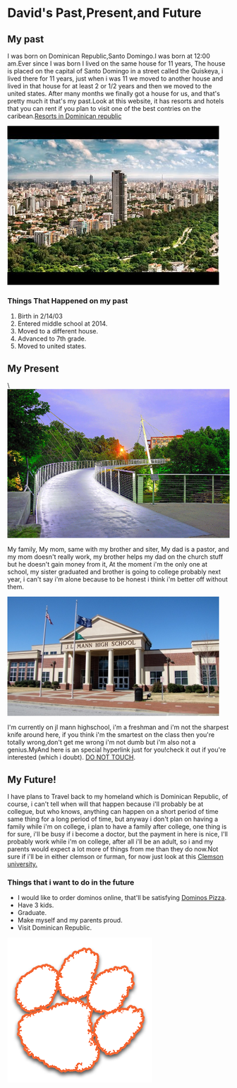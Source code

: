 <!DOCTYPE html>

<html>

<head>
<title>David's Past,Present,and Future</title>
<link href="https://fonts.googleapis.com/css?family=Rye" rel="stylesheet">
<meta name="viewport" content="width=device-width, initial-scale=1">
<link rel="stylesheet" href="main.css">
</head>

<body>

<h1>David's Past,Present,and Future</h1>


<h2>My past</h2>

<p>I was born on Dominican Republic,Santo Domingo.I was born at 12:00 am.Ever since I was born I lived on the same house for 11 years, The house is placed on the capital of Santo Domingo  in a street called the Quiskeya, i lived there for 11 years, just when i was 11 we moved to another house and lived in that house for at least 2 or 1/2 years and then we moved to the united states. After many months we finally got a house for us, and that's pretty much it that's my past.Look at this website, it has resorts and hotels that you can rent if you plan to visit one of the best contries on the caribean.<a href="https://www.tripadvisor.com/Hotels-g147293-Punta_Cana_La_Altagracia_Province_Dominican_Republic-Hotels.html">Resorts in Dominican republic</a></p>

<img class="center" src="img/Santo-Domingo.jpg" alt="Santo Domingo">

<h3>Things That Happened on my past</h3>

<ol>
  <li>Birth in 2/14/03</li>
  <li>Entered middle school at 2014.</li>
  <li> Moved to a different house.</li>
  <li>Advanced to 7th grade.</li>
  <li>Moved to united states.</li>
</ol>

<h2>My Present</h2>\

<img class="left" src="img/liberty-bridge-in-downtown-greenville-sc-at-sunrise-willie-harper.jpg" alt="Greenville Downtown">

<p>My family, My mom, same with my brother and siter, My dad is a pastor, and my mom doesn't really work, my brother helps my dad on the church stuff but he doesn't gain money from it, At the moment i'm the only one at school, my sister graduated and brother is going to college probably next year, i can't say i'm alone because to be honest i think i'm better off without them.</p>

<img class="left" src="img/jlmann.jpg" alt="Jl mann highschool">

<p>I'm currently on jl mann highschool, i'm a freshman and i'm not the sharpest knife around here, if you think i'm the smartest on the class then you're totally wrong,don't get me wrong i'm not dumb but i'm also not a genius.MyAnd here is an special hyperlink just for you!check it out if you're interested (which i doubt). <a href="https://www.lifeishard.ro/">DO NOT TOUCH</a>.</p>

<h2> My Future!</h2>

<p>I have plans to Travel back to my homeland which is Dominican Republic, of course, i can't tell when will that happen because i'll probably be at collegue, but who knows, anything can happen on a short period of time same thing for a long period of time, but anyway i don't plan on having a family while i'm on college, i plan to have a family after college, one thing is for sure, i'll be busy if i become a doctor, but the payment in here is nice, I'll probably work while i'm on college, after all i'll be an adult, so i and my parents would expect a lot more of things from me than they do now.Not sure if i'll be in either clemson or furman, for now just look at this <a href="http://www.clemson.edu/">Clemson university.</a></p>

<h3>Things that i want to do in the future</h3>

<ul>
  <li>I would like to order dominos online, that'll be satisfying <a href="https://www.dominos.com/en/">Dominos Pizza</a>.</li>
  <li>Have 3 kids.</li>
  <li>Graduate.</li>
  <li>Make myself and my parents proud.</li>
  <li>Visit Dominican Republic.</li>
</ul>

<img class="center" src="img/clemson.png" alt="Clemson Logo">

</body>
</html>
